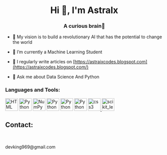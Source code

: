 
<h1 align="center">Hi 👋, I'm AstraIx</h1>
<h3 align="center">A curious brain🧠</h3>

- 🔭 My vision is to build a revolutionary AI that has the potential to change the world  

- 🌱 I’m currently a Machine Learning Student 

- 📝 I regularly write articles on [https://astraixcodes.blogspot.com](https://astraixcodes.blogspot.com/)

- 💬 Ask me about Data Science And Python 

<h3 align="left">Languages and Tools:</h3>
<p align="left"> 
 <a herf="#html"><img src="https://encrypted-tbn0.gstatic.com/images?q=tbn:ANd9GcQpngGRjYX1ca7qAADU3K6eGLj7ShQE3L2otdzfryl_Y9Ht2QRoQKYQbsXd36XIxMbYOw0&usqp=CAU" alt="HTML" width="40" height="40">
 <a herf="#Python"><img src="https://upload.wikimedia.org/wikipedia/commons/thumb/c/c3/Python-logo-notext.svg/1200px-Python-logo-notext.svg.png" alt="Python" width="40" height="40"></a>
  <a herf="#NumPy"><img src="https://encrypted-tbn0.gstatic.com/images?q=tbn:ANd9GcR_VfYfuw4JGQC0QLtbrhWyAQgW9qD9fXanG34lWGAyI1y34PxtAPagPNkCTAoX7_x7sFw&usqp=CAU" alt="NumPy" width="40" height="40"></a>
 <a herf="#Pandas"><img src="https://encrypted-tbn0.gstatic.com/images?q=tbn:ANd9GcQy5t-UIY3aJFEWhQb_0mfG-H0QbfC-OqDArrVdbsQ3501GeNc-XYUFbvY8-mY4-QIjup4&usqp=CAU" alt="Python" width="40" height="40"></a>
  <a herf="#Seaborn"><img src="https://files.ai-pool.com/a/21155149cb560f48f085a21264277c3c.png" alt="Python" width="40" height="40"></a>
  <a herf="#Matplotlib"><img src="https://upload.wikimedia.org/wikipedia/commons/thumb/8/84/Matplotlib_icon.svg/1200px-Matplotlib_icon.svg.png" alt="Python" width="40" height="40"></a>
</a> <a href="css3" target="_blank"> <img src="https://cdn-icons-png.flaticon.com/512/919/919826.png" alt="css3" width="40" height="40"/>
</a> <a href="https://scikit-learn.org/" target="_blank"> <img src="https://upload.wikimedia.org/wikipedia/commons/0/05/Scikit_learn_logo_small.svg" alt="scikit_learn" width="40" height="40"/> </a> 
</p>


<h2>Contact:</h2><br>
<p>devking969@gmail.com</p>
